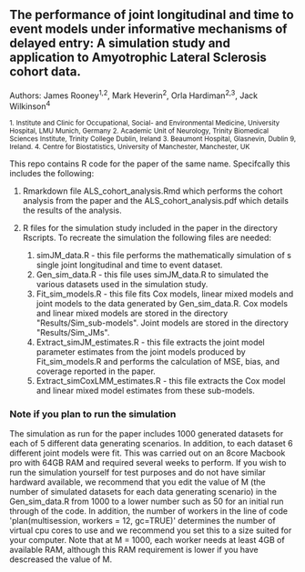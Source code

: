 ## The performance of joint longitudinal and time to event models under informative mechanisms of delayed entry: A simulation study and application to Amyotrophic Lateral Sclerosis cohort data.

Authors: James Rooney<sup>1,2</sup>, Mark Heverin<sup>2</sup>, Orla Hardiman<sup>2,3</sup>, Jack Wilkinson<sup>4</sup>

<sup>
1. Institute and Clinic for Occupational, Social- and Environmental Medicine, University Hospital, LMU Munich, Germany
2. Academic Unit of Neurology, Trinity Biomedical Sciences Institute, Trinity College Dublin, Ireland
3. Beaumont Hospital, Glasnevin, Dublin 9, Ireland.
4. Centre for Biostatistics, University of Manchester, Manchester, UK
</sup>

This repo contains R code for the paper of the same name. Specifcally this includes the following:

1. Rmarkdown file ALS_cohort_analysis.Rmd which performs the cohort analysis from the paper and the ALS_cohort_analysis.pdf which details the results of the analysis.

2. R files for the simulation study included in the paper in the directory Rscripts. To recreate the simulation the following files are needed:
    1. simJM_data.R - this file performs the mathematically simulation of s single joint longitudinal and time to event dataset.
    2. Gen_sim_data.R - this file uses simJM_data.R to simulated the various datasets used in the simulation study.
    3. Fit_sim_models.R - this file fits Cox models, linear mixed models and joint models to the data generated by Gen_sim_data.R. Cox models and linear mixed models are stored in the directory "Results/Sim_sub-models". Joint models are stored in the directory "Results/Sim_JMs".
    4. Extract_simJM_estimates.R - this file extracts the joint model parameter estimates from the joint models produced by Fit_sim_models.R and performs the calculation of MSE, bias, and coverage reported in the paper.
    5. Extract_simCoxLMM_estimates.R - this file extracts the Cox model and linear mixed model estimates from these sub-models.


### Note if you plan to run the simulation

The simulation as run for the paper includes 1000 generated datasets for each of 5 different data generating scenarios. In addition, to each dataset 6 different joint models were fit. This was carried out on an 8core Macbook pro with 64GB RAM and required several weeks to perform. If you wish to run the simulation yourself for test purposes and do not have similar hardward available, we recommend that you edit the value of M (the number of simulated datasets for each data generating scenario) in the Gen_sim_data.R from 1000 to a lower number such as 50 for an initial run through of the code. In addition, the number of workers in the line of code 'plan(multisession, workers = 12, gc=TRUE)' determines the number of virtual cpu cores to use and we recommend you set this to a size suited for your computer. Note that at M = 1000, each worker needs at least 4GB of available RAM, although this RAM requirement is lower if you have descreased the value of M.


